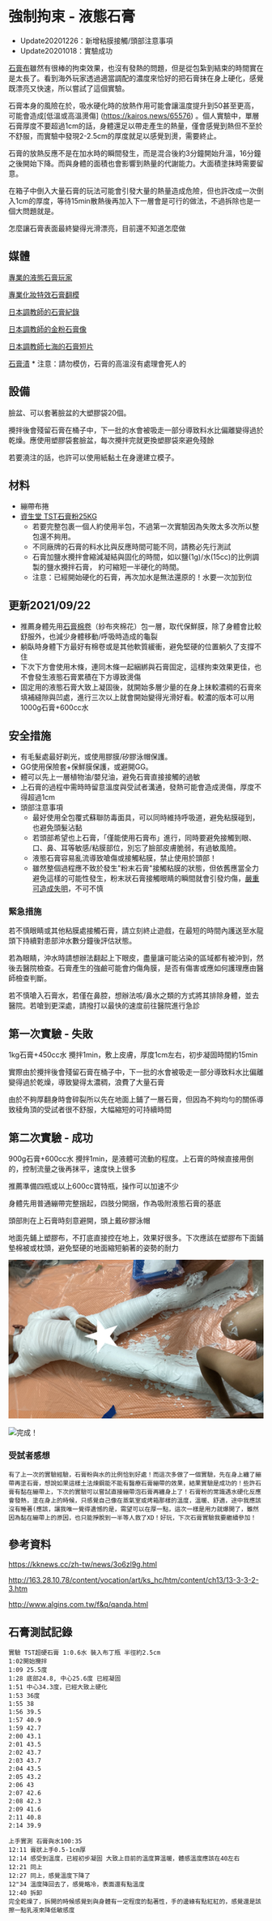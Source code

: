 強制拘束 - 液態石膏
=====

* Update20201226：新增粘膜接觸/頭部注意事項  
* Update20201018：實驗成功

[石膏布](plaster_roll.md)雖然有很棒的拘束效果，也沒有發熱的問題，但是從包紮到結束的時間實在是太長了。看到海外玩家透過適當調配的濃度來恰好的把石膏抹在身上硬化，感覺既漂亮又快速，所以嘗試了這個實驗。

石膏本身的風險在於，吸水硬化時的放熱作用可能會讓溫度提升到50甚至更高，可能會造成[低溫或高溫燙傷]
(https://kairos.news/65576) 。個人實驗中，單層石膏厚度不要超過1cm的話，身體還足以帶走產生的熱量，僅會感覺到熱但不至於不舒服，而實驗中發現2-2.5cm的厚度就足以感覺到燙，需要終止。

石膏的放熱反應不是在加水時的瞬間發生，而是混合後約3分鐘開始升溫，16分鐘之後開始下降。而與身體的面積也會影響到熱量的代謝能力。大面積塗抹時需要留意。

在箱子中倒入大量石膏的玩法可能會引發大量的熱量造成危險，但也許改成一次倒入1cm的厚度，等待15min散熱後再加入下一層會是可行的做法，不過拆除也是一個大問題就是。

怎麼讓石膏表面最終變得光滑漂亮，目前還不知道怎麼做


## 媒體

[專業的液態石膏玩家](https://twitter.com/Toxic_Petrified)

[專業化妝特效石膏翻模](https://www.bilibili.com/video/av48909491/)

[日本調教師的石膏紀錄](http://blog.livedoor.jp/ntmdomina-bdsm/archives/2491594.html)

[日本調教師的金粉石膏像](http://blog.livedoor.jp/ntmdomina-bdsm/archives/12518009.html)

[日本調教師七海的石膏短片](https://twitter.com/723STUDIOK/status/1162326498537349120?s=20)

[石膏漬](https://www.pixiv.net/artworks/73023921) * 注意：請勿模仿，石膏的高溫沒有處理會死人的

## 設備

臉盆、可以套著臉盆的大塑膠袋20個。

攪拌後會殘留石膏在桶子中，下一批的水會被吸走一部分導致料水比偏離變得過於乾燥。應使用塑膠袋套臉盆，每次攪拌完就更換塑膠袋來避免殘餘

若要澆注的話，也許可以使用紙黏土在身邊建立模子。

## 材料

* 繃帶布捲
* [資生堂 TST石膏粉25KG](https://www.ruten.com.tw/item/show?21406051740729)
  * 若要完整包裹一個人約使用半包，不過第一次實驗因為失敗太多次所以整包還不夠用。
  * 不同廠牌的石膏的料水比與反應時間可能不同，請務必先行測試
  * 石膏加鹽水攪拌會縮減凝結與固化的時間，如以鹽(1g)/水(15cc)的比例調製的鹽水攪拌石膏， 約可縮短一半硬化的時間。 
  * 注意：已經開始硬化的石膏，再次加水是無法還原的！水要一次加到位


## 更新2021/09/22 
* 推薦身體先用[石膏棉卷](https://www.csd.com.tw/product/%E7%B9%83%E5%B8%B6%E9%A1%9E/%E7%9F%B3%E8%86%8F%E6%A3%89%E6%8D%B2)（紗布夾棉花）包一層，取代保鮮膜，除了身體會比較舒服外，也減少身體移動/呼吸時造成的龜裂
* 躺臥時身體下方最好有棉卷或是其他軟質緩衝，避免堅硬的位置躺久了支撐不住
* 下次下方會使用木條，連同木條一起綑綁與石膏固定，這樣拘束效果更佳，也不會發生液態石膏累積在下方導致燙傷
* 固定用的液態石膏大致上凝固後，就開始多層少量的在身上抹較濃稠的石膏來填補縫隙與凹處，進行三次以上就會開始變得光滑好看。較濃的版本可以用1000g石膏+600cc水

## 安全措施

* 有毛髮處最好剃光，或使用膠膜/矽膠泳帽保護。
* GG使用保險套+保鮮膜保護，或避開GG。
* 體可以先上一層植物油/嬰兒油，避免石膏直接接觸的過敏
* 上石膏的過程中需時時留意溫度與受試者溝通，發熱可能會造成燙傷，厚度不得超過1cm
* 頭部注意事項
  * 最好使用全包覆式蘇聯防毒面具，可以同時維持呼吸道，避免粘膜碰到，也避免頭髮沾黏
  * 若頭部希望也上石膏，「僅能使用石膏布」進行，同時要避免接觸到眼、口、鼻、耳等敏感/粘膜部位，別忘了臉部皮膚脆弱，有過敏風險。
  * 液態石膏容易亂流導致嗆傷或接觸粘膜，禁止使用於頭部！
  * 雖然整個過程應不致於發生"粉末石膏"接觸粘膜的狀態，但依舊應當全力避免這樣的可能性發生，粉末狀石膏接觸眼睛的瞬間就會引發灼傷，[嚴重可造成失明](https://tomorrowsci.com/healthy/%E7%B2%89%E7%AD%86%E7%81%B0%E9%80%B2%E5%88%B0%E7%9C%BC%E7%9D%9B%E6%80%8E%E9%BA%BC%E8%BE%A6%EF%BC%9F%E4%B8%8D%E8%83%BD%E7%94%A8%E6%B0%B4%E8%A6%81%E7%94%A8%E6%B2%B9%E6%B2%96%E6%B4%97%EF%BC%9F/22950/)，不可不慎 

### 緊急措施

若不慎眼睛或其他粘膜處接觸石膏，請立刻終止遊戲，在最短的時間內護送至水龍頭下持續對患部沖水數分鐘後評估狀態。

若為眼睛，沖水時請想辦法翻起上下眼皮，盡量讓可能沾染的區域都有被沖到，然後去醫院檢查。石膏產生的強鹼可能會灼傷角膜，是否有傷害或應如何護理應由醫師檢查判斷。

若不慎嗆入石膏水，若僅在鼻腔，想辦法咳/鼻水之類的方式將其排除身體，並去醫院。若嗆到更深處，請撥打以最快的速度前往醫院進行急診

## 第一次實驗 - 失敗

1kg石膏+450cc水 攪拌1min，敷上皮膚，厚度1cm左右，初步凝固時間約15min

實際由於攪拌後會殘留石膏在桶子中，下一批的水會被吸走一部分導致料水比偏離變得過於乾燥，導致變得太濃稠，浪費了大量石膏

由於不夠厚翻身時會碎裂所以先在地面上鋪了一層石膏，但因為不夠均勻的關係導致稜角頂的受試者很不舒服，大幅縮短的可持續時間

## 第二次實驗 - 成功

900g石膏+600cc水 攪拌1min，是液體可流動的程度。上石膏的時候直接用倒的，控制流量之後再抹平，速度快上很多

推薦準備四瓶或以上600cc寶特瓶，操作可以加速不少

身體先用普通繃帶完整捆起，四肢分開捆，作為吸附液態石膏的基底

頭部則在上石膏時刻意避開，頭上戴矽膠泳帽

地面先鋪上塑膠布，不打底直接控在地上，效果好很多。下次應該在塑膠布下面鋪墊棉被或枕頭，避免堅硬的地面縮短躺著的姿勢的耐力

![上完繃帶，正要開始上石膏](imgs/plaster_liquid01.png)

![完成！](imgs/plaster_liquid02.png)

### 受試者感想
```
有了上一次的實驗經驗，石膏粉與水的比例恰到好處！而這次多做了一個實驗，先在身上纏了繃帶再塗石膏，想說如果這樣土法煉鋼能不能有醫療石膏繃帶的效果，結果實驗是成功的！些許石膏有黏在繃帶上，下次的實驗可以嘗試直接繃帶泡石膏再纏身上了！石膏粉的常識遇水硬化反應會發熱，塗在身上的時候，只感覺自己像在蒸氣室或烤箱那樣的溫度，溫暖、舒適，途中我應該沒有睡著(應該，讓我唯一覺得遺憾的是，需望可以在厚一點，這次一樣是用力就爆開了，雖然因為黏在繃帶上的原因，也只能掙脫到一半等人救了XD！好玩，下次石膏實驗我要繼續參加！
```

## 參考資料

<https://kknews.cc/zh-tw/news/3o6zl9g.html>

<http://163.28.10.78/content/vocation/art/ks_hc/htm/content/ch13/13-3-3-2-3.htm>

<http://www.algins.com.tw/f&q/qanda.html>

## 石膏測試記錄

```
實驗 TST超硬石膏 1:0.6水 裝入布丁瓶 半徑約2.5cm 
1:02開始攪拌
1:09 25.5度
1:28 底部24.8, 中心25.6度 已經凝固
1:51 中心34.3度，已經大致上硬化
1:53 36度
1:55 38
1:56 39.5
1:57 40.9
1:59 42.7
2:00 43.1
2:01 43.5
2:02 43.7
2:03 43.7
2:04 43.5
2:05 43.2
2:06 43
2:07 42.6
2:08 42.3
2:09 41.6
2:11 40.8
2:14 39.9
```

```
上手實測 石膏與水100:35
12:11 膏狀上手0.5-1cm厚
12:14 感受到溫度，已經初步凝固 大致上目前的溫度算溫暖，體感溫度應該在40左右
12:21 同上
12:27 同上，感覺溫度下降了
12"34 溫度降回去了，感覺略冷，表面還有點溫度
12:40 拆卸
完全乾燥了，拆開的時候感覺到與身體有一定程度的黏著性，手的邊緣有點紅紅的，感覺還是該擦一點乳液來降低敏感度

```